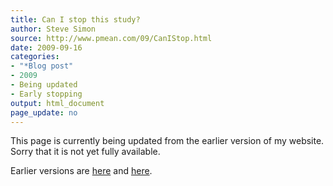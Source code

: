 ```yaml
---
title: Can I stop this study?
author: Steve Simon
source: http://www.pmean.com/09/CanIStop.html
date: 2009-09-16
categories:
- "*Blog post"
- 2009
- Being updated
- Early stopping
output: html_document
page_update: no
---
```


This page is currently being updated from the earlier version of my website. Sorry that it is not yet fully available.

<!---More--->

Earlier versions are [here][sim1] and [here][sim2].

[sim1]: http://www.pmean.com/09/CanIStop.html
[sim2]: http://new.pmean.com/can-i-stop/
